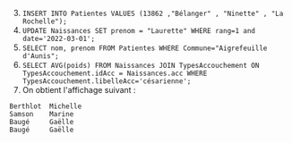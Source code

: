 3. `INSERT INTO Patientes VALUES (13862 ,"Bélanger" , "Ninette" , "La Rochelle");`
4. `UPDATE Naissances SET prenom = "Laurette" WHERE rang=1 and date='2022-03-01';` 
5. `SELECT nom, prenom FROM Patientes WHERE Commune="Aigrefeuille d'Aunis";`
6. `SELECT AVG(poids) FROM Naissances JOIN TypesAccouchement ON  TypesAccouchement.idAcc = Naissances.acc
    WHERE TypesAccouchement.libelleAcc='césarienne';` 
7. On obtient l'affichage suivant : 

```nom    prenom
Berthlot  Michelle
Samson    Marine
Baugé     Gaëlle
Baugé     Gaëlle
```

